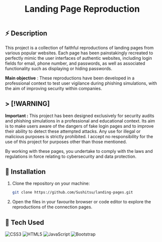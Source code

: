 <div align="center">
      <h1>Landing Page Reproduction</h1>
     </div>
<p align="center"> <a href="https://www.linkedin.com/in/lucasferrand/}" target="_blank"><img alt="" src="https://img.shields.io/badge/LinkedIn-0077B5?style=normal&logo=linkedin&logoColor=white" style="vertical-align:center" /></a> </p>

## :zap: Description
This project is a collection of faithful reproductions of landing pages from various popular websites. Each page has been painstakingly recreated to perfectly mimic the user interfaces of authentic websites, including login fields for email, phone number, and passwords, as well as associated functionality such as displaying or hiding passwords.

**Main objective** : These reproductions have been developed in a professional context to test user vigilance during phishing simulations, with the aim of improving security within companies.


## > [!WARNING] 
**Important :** This project has been designed exclusively for security audits and phishing simulations in a professional and educational context. Its aim is to make users aware of the dangers of fake login pages and to improve their ability to detect these attempted attacks. Any use for illegal or malicious purposes is strictly prohibited. I accept no responsibility for the use of this project for purposes other than those mentioned.


By working with these pages, you undertake to comply with the laws and regulations in force relating to cybersecurity and data protection.

## :electric_plug: Installation
1. Clone the repository on your machine:
   ```bash
   git clone https://github.com/Sushitsu/landing-pages.git
   ```

2. Open the files in your favourite browser or code editor to explore the reproductions of the connection pages.    


## :hammer: Tech Used
 ![CSS3](https://img.shields.io/badge/css3-%231572B6.svg?style=for-the-badge&logo=css3&logoColor=white) ![HTML5](https://img.shields.io/badge/html5-%23E34F26.svg?style=for-the-badge&logo=html5&logoColor=white) ![JavaScript](https://img.shields.io/badge/javascript-%23323330.svg?style=for-the-badge&logo=javascript&logoColor=%23F7DF1E) ![Bootstrap](https://img.shields.io/badge/bootstrap-%23563D7C.svg?style=for-the-badge&logo=bootstrap&logoColor=white)
